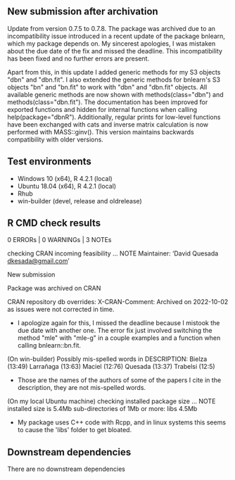 ## New submission after archivation
Update from version 0.7.5 to 0.7.8. The package was archived due to an incompatibility issue introduced in a recent update of the package bnlearn, which my package depends on. My sincerest apologies, I was mistaken about the due date of the fix and missed the deadline. This incompatibility has been fixed and no further errors are present.

Apart from this, in this update I added generic methods for my S3 objects "dbn" and "dbn.fit". I also extended the generic methods for bnlearn's S3 objects "bn" and "bn.fit" to work with "dbn" and "dbn.fit" objects. All available generic methods are now shown with methods(class="dbn") and methods(class="dbn.fit"). The documentation has been improved for exported functions and hidden for internal functions when calling help(package="dbnR"). Additionally, regular prints for low-level functions have been exchanged with cats and inverse matrix calculation is now performed with MASS::ginv(). This version maintains backwards compatibility with older versions.

## Test environments
* Windows 10 (x64), R 4.2.1 (local)
* Ubuntu 18.04 (x64), R 4.2.1 (local)
* Rhub
* win-builder (devel, release and oldrelease)

## R CMD check results
0 ERRORs | 0 WARNINGs | 3 NOTEs

checking CRAN incoming feasibility ... NOTE
Maintainer: ‘David Quesada <dkesada@gmail.com>’

New submission

Package was archived on CRAN

CRAN repository db overrides:
  X-CRAN-Comment: Archived on 2022-10-02 as issues were not corrected
    in time.
    
* I apologize again for this, I missed the deadline because I mistook the due date with another one. The error fix just involved switching the method "mle" with "mle-g" in a couple examples and a function when calling bnlearn::bn.fit.

(On win-builder)
Possibly mis-spelled words in DESCRIPTION:
  Bielza (13:49)
  Larrañaga (13:63)
  Maciel (12:76)
  Quesada (13:37)
  Trabelsi (12:5)
  
* Those are the names of the authors of some of the papers I cite in the description, they are not mis-spelled words.

(On my local Ubuntu machine)
checking installed package size ... NOTE
  installed size is  5.4Mb
  sub-directories of 1Mb or more:
    libs   4.5Mb
    
* My package uses C++ code with Rcpp, and in linux systems this seems to cause the 'libs' folder to get bloated.

## Downstream dependencies
There are no downstream dependencies
